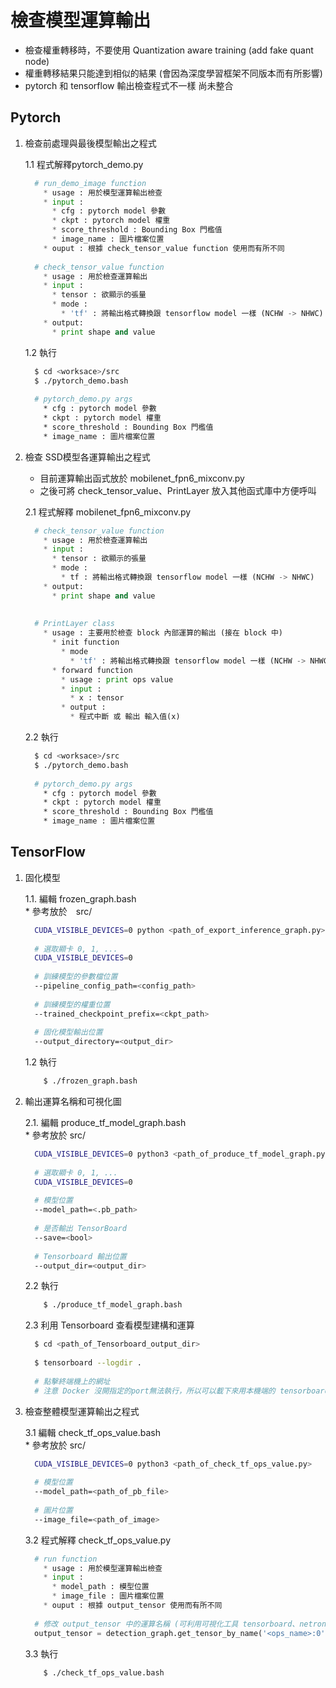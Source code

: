 # 檢查模型運算輸出

* 檢查權重轉移時，不要使用 Quantization aware training (add fake quant node)
* 權重轉移結果只能達到相似的結果 (會因為深度學習框架不同版本而有所影響)
* pytorch 和 tensorflow 輸出檢查程式不一樣 尚未整合

## Pytorch  

1. 檢查前處理與最後模型輸出之程式   

    1.1 程式解釋pytorch_demo.py  
    
    ```python
      # run_demo_image function
        * usage : 用於模型運算輸出檢查
        * input :
          * cfg : pytorch model 參數
          * ckpt : pytorch model 權重
          * score_threshold : Bounding Box 門檻值
          * image_name : 圖片檔案位置
        * ouput : 根據 check_tensor_value function 使用而有所不同
      
      # check_tensor_value function
        * usage : 用於檢查運算輸出
        * input : 
          * tensor : 欲顯示的張量
          * mode : 
            * 'tf' : 將輸出格式轉換跟 tensorflow model 一樣 (NCHW -> NHWC)
        * output:
          * print shape and value 
    ```  
    
    1.2 執行  
    ```bash
      $ cd <worksace>/src
      $ ./pytorch_demo.bash
      
      # pytorch_demo.py args
        * cfg : pytorch model 參數
        * ckpt : pytorch model 權重
        * score_threshold : Bounding Box 門檻值
        * image_name : 圖片檔案位置
    ```  

2. 檢查 SSD模型各運算輸出之程式  
    * 目前運算輸出函式放於 mobilenet_fpn6_mixconv.py
    * 之後可將 check_tensor_value、PrintLayer 放入其他函式庫中方便呼叫
    
    2.1 程式解釋  mobilenet_fpn6_mixconv.py
    ```python
      # check_tensor_value function
        * usage : 用於檢查運算輸出
        * input : 
          * tensor : 欲顯示的張量
          * mode : 
            * tf : 將輸出格式轉換跟 tensorflow model 一樣 (NCHW -> NHWC)
        * output:
          * print shape and value
        
        
      # PrintLayer class
        * usage : 主要用於檢查 block 內部運算的輸出 (接在 block 中)
          * init function
            * mode
              * 'tf' : 將輸出格式轉換跟 tensorflow model 一樣 (NCHW -> NHWC)
          * forward function
            * usage : print ops value
            * input : 
              * x : tensor
            * output :
              * 程式中斷 或 輸出 輸入值(x)
    ```  
    
    2.2 執行  
    ```bash
      $ cd <worksace>/src
      $ ./pytorch_demo.bash
      
      # pytorch_demo.py args
        * cfg : pytorch model 參數
        * ckpt : pytorch model 權重
        * score_threshold : Bounding Box 門檻值
        * image_name : 圖片檔案位置
    ```  
    
## TensorFlow  

1. 固化模型  

    1.1. 編輯 frozen_graph.bash  
        * 參考放於　src/
    ```bash
      CUDA_VISIBLE_DEVICES=0 python <path_of_export_inference_graph.py>
        
      # 選取顯卡 0, 1, ...
      CUDA_VISIBLE_DEVICES=0
      
      # 訓練模型的參數檔位置
      --pipeline_config_path=<config_path>
        
      # 訓練模型的權重位置
      --trained_checkpoint_prefix=<ckpt_path>
        
      # 固化模型輸出位置
      --output_directory=<output_dir>
    ```
    
    1.2 執行　　
    ```bash
        $ ./frozen_graph.bash
    ```   
    
2. 輸出運算名稱和可視化圖  

    2.1. 編輯 produce_tf_model_graph.bash  
        * 參考放於 src/
    ```bash
      CUDA_VISIBLE_DEVICES=0 python3 <path_of_produce_tf_model_graph.py>
      
      # 選取顯卡 0, 1, ...
      CUDA_VISIBLE_DEVICES=0
      
      # 模型位置
      --model_path=<.pb_path>
      
      # 是否輸出 TensorBoard
      --save=<bool>
      
      # Tensorboard 輸出位置
      --output_dir=<output_dir>
    ```  
    
    2.2 執行　　
    ```bash
        $ ./produce_tf_model_graph.bash
    ```   
    
    2.3 利用 Tensorboard 查看模型建構和運算  
    ```bash
      $ cd <path_of_Tensorboard_output_dir>
      
      $ tensorboard --logdir .
      
      # 點擊終端機上的網址
      # 注意 Docker 沒開指定的port無法執行，所以可以載下來用本機端的 tensorboard 觀看
    ```
    
3. 檢查整體模型運算輸出之程式  

    3.1 編輯 check_tf_ops_value.bash  
        * 參考放於 src/
    ```bash
      CUDA_VISIBLE_DEVICES=0 python3 <path_of_check_tf_ops_value.py>
      
      # 模型位置
      --model_path=<path_of_pb_file>
      
      # 圖片位置
      --image_file=<path_of_image>
    
    ```  
    
    3.2 程式解釋 check_tf_ops_value.py  
    
    ```python
      # run function
        * usage : 用於模型運算輸出檢查
        * input :
          * model_path : 模型位置
          * image_file : 圖片檔案位置
        * ouput : 根據 output_tensor 使用而有所不同
      
      # 修改 output_tensor 中的運算名稱 (可利用可視化工具 tensorboard、netron)
      output_tensor = detection_graph.get_tensor_by_name('<ops_name>:0')
    ```  
    
    3.3 執行　　
    ```bash
        $ ./check_tf_ops_value.bash
    ``` 
